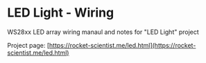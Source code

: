 # LED Light - Wiring

WS28xx LED array wiring manaul and notes for "LED Light" project

Project page: [https://rocket-scientist.me/led.html](https://rocket-scientist.me/led.html)
